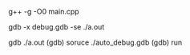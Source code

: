 g++ -g -O0 main.cpp 

gdb -x debug.gdb -se ./a.out

gdb ./a.out
(gdb) soruce  ./auto_debug.gdb
(gdb) run



